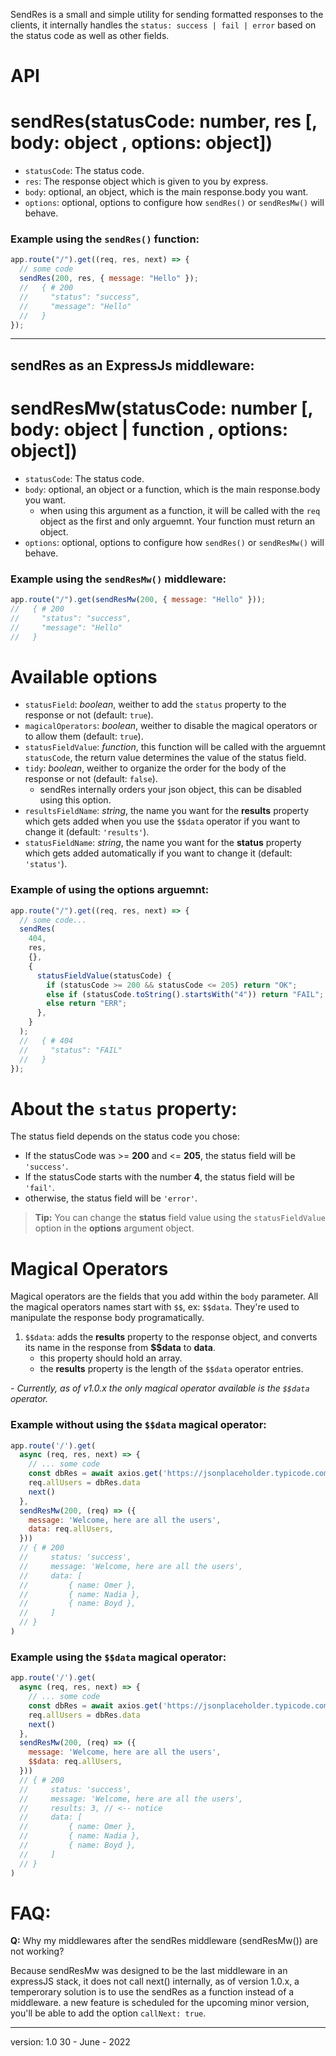 SendRes is a small and simple utility for sending formatted responses to the clients, it internally handles the `status: success | fail | error` based on the status code as well as other fields.

# API

# sendRes(statusCode: number, res [, body: object , options: object])

- `statusCode`:  The status code.
- `res`: The response object which is given to you by express.
- `body`: optional, an object, which is the main response.body you want.
- `options`: optional, options to configure how `sendRes()` or `sendResMw()` will behave.

### Example using the `sendRes()` function:

```js
app.route("/").get((req, res, next) => {
  // some code
  sendRes(200, res, { message: "Hello" });
  //   { # 200
  //     "status": "success",
  //     "message": "Hello"
  //   }
});
```
---------------
## sendRes as an ExpressJs middleware:

# sendResMw(statusCode: number [, body: object | function , options: object])


- `statusCode`:  The status code.
- `body`: optional, an object or a function, which is the main response.body you want.
  - when using this argument as a function, it will be called with the `req` object as the first and only arguemnt. Your function must return an object.
- `options`: optional, options to configure how `sendRes()` or `sendResMw()` will behave.

### Example using the `sendResMw()` middleware:

```js
app.route("/").get(sendResMw(200, { message: "Hello" }));
//   { # 200
//     "status": "success",
//     "message": "Hello"
//   }
```

# Available options
- `statusField`: *boolean*, weither to add the `status` property to the response or not (default: `true`).
- `magicalOperators`: *boolean*, weither to disable the magical operators or to allow them (default: `true`).
- `statusFieldValue`: *function*, this function will be called with the arguemnt `statusCode`, the return value determines the value of the status field.
- `tidy`: *boolean*, weither to organize the order for the body of the response or not (default: `false`).
  - sendRes internally orders your json object, this can be disabled using this option. 
- `resultsFieldName`: *string*, the name you want for the **results** property which gets added when you use the `$$data` operator if you want to change it (default: `'results'`).
- `statusFieldName`: *string*, the name you want for the **status** property which gets added automatically if you want to change it (default: `'status'`).


### Example of using the options arguemnt:
```js
app.route("/").get((req, res, next) => {
  // some code...
  sendRes(
    404,
    res,
    {},
    {
      statusFieldValue(statusCode) {
        if (statusCode >= 200 && statusCode <= 205) return "OK";
        else if (statusCode.toString().startsWith("4")) return "FAIL";
        else return "ERR";
      },
    }
  );
  //   { # 404
  //     "status": "FAIL"
  //   }
});
```

# About the `status` property:
The status field depends on the status code you chose:

- If the statusCode was >= **200** and <= **205**, the status field will be `'success'`.
- If the statusCode starts with the number **4**, the status field will be `'fail'`.
- otherwise, the status field will be `'error'`.

> **Tip:**
> You can change the **status** field value using the `statusFieldValue` option in the **options** argument object. 

# Magical Operators
Magical operators are the fields that you add within the `body` parameter. All the magical operators names start with `$$`, ex: `$$data`. They're used to manipulate the response body programatically. 

1. `$$data`: adds the **results** property to the response object, and converts its name in the response from **$$data** to **data**.
    - this property should hold an array.
    - the **results** property is the length of the `$$data` operator entries.

\- *Currently, as of v1.0.x the only magical operator available is the `$$data` operator.*



### Example without using the `$$data` magical operator:

```js
app.route('/').get(
  async (req, res, next) => {
    // ... some code
    const dbRes = await axios.get('https://jsonplaceholder.typicode.com/users') // [{name: Omer}, {name: Nadia}, {name: Boyd}]
    req.allUsers = dbRes.data
    next()
  },
  sendResMw(200, (req) => ({
    message: 'Welcome, here are all the users',
    data: req.allUsers,
  }))
  // { # 200
  //     status: 'success',
  //     message: 'Welcome, here are all the users',
  //     data: [
  //         { name: Omer },
  //         { name: Nadia },
  //         { name: Boyd },
  //     ]
  // }
)
```


### Example using the `$$data` magical operator:

```js
app.route('/').get(
  async (req, res, next) => {
    // ... some code
    const dbRes = await axios.get('https://jsonplaceholder.typicode.com/users') // [{name: Omer}, {name: Nadia}, {name: Boyd}]
    req.allUsers = dbRes.data
    next()
  },
  sendResMw(200, (req) => ({
    message: 'Welcome, here are all the users',
    $$data: req.allUsers,
  }))
  // { # 200
  //     status: 'success',
  //     message: 'Welcome, here are all the users',
  //     results: 3, // <-- notice
  //     data: [
  //         { name: Omer },
  //         { name: Nadia },
  //         { name: Boyd },
  //     ]
  // }
)
```

# FAQ:

**Q:** Why my middlewares after the sendRes middleware (sendResMw()) are not working?

Because sendResMw was designed to be the last middleware in an expressJS stack, it does not call next() internally, as of version 1.0.x, a temperorary solution is to use the sendRes as a function instead of a middleware. a new feature is scheduled for the upcoming minor version, you'll be able to add the option `callNext: true`. 


---------------
version: 1.0
30 - June - 2022
